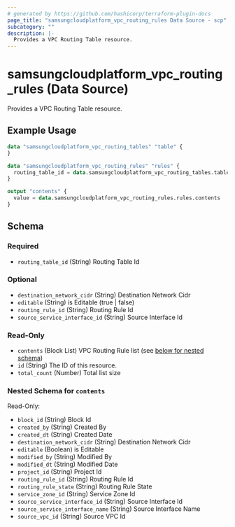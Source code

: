 ```yaml
---
# generated by https://github.com/hashicorp/terraform-plugin-docs
page_title: "samsungcloudplatform_vpc_routing_rules Data Source - scp"
subcategory: ""
description: |-
  Provides a VPC Routing Table resource.
---
```


# samsungcloudplatform_vpc_routing_rules (Data Source)

Provides a VPC Routing Table resource.

## Example Usage

```terraform
data "samsungcloudplatform_vpc_routing_tables" "table" {
}

data "samsungcloudplatform_vpc_routing_rules" "rules" {
  routing_table_id = data.samsungcloudplatform_vpc_routing_tables.table.contents[0].routing_table_id
}

output "contents" {
  value = data.samsungcloudplatform_vpc_routing_rules.rules.contents
}
```

<!-- schema generated by tfplugindocs -->
## Schema

### Required

- `routing_table_id` (String) Routing Table Id

### Optional

- `destination_network_cidr` (String) Destination Network Cidr
- `editable` (String) is Editable (true | false)
- `routing_rule_id` (String) Routing Rule Id
- `source_service_interface_id` (String) Source Interface Id

### Read-Only

- `contents` (Block List) VPC Routing Rule list (see [below for nested schema](#nestedblock--contents))
- `id` (String) The ID of this resource.
- `total_count` (Number) Total list size

<a id="nestedblock--contents"></a>
### Nested Schema for `contents`

Read-Only:

- `block_id` (String) Block Id
- `created_by` (String) Created By
- `created_dt` (String) Created Date
- `destination_network_cidr` (String) Destination Network Cidr
- `editable` (Boolean) is Editable
- `modified_by` (String) Modified By
- `modified_dt` (String) Modified Date
- `project_id` (String) Project Id
- `routing_rule_id` (String) Routing Rule Id
- `routing_rule_state` (String) Routing Rule State
- `service_zone_id` (String) Service Zone Id
- `source_service_interface_id` (String) Source Interface Id
- `source_service_interface_name` (String) Source Interface Name
- `source_vpc_id` (String) Source VPC Id



